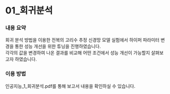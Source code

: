 # 01_회귀분석

### 내용 요약
회귀 분석 방법을 이용한 전복의 고리수 추정 신경망 모델 실험에서 하이퍼 파라미터 변경을 통한 성능 개선을 위한 튜닝을 진행하였습니다.   
각각의 값을 변경하여 나온 결과를 비교해 어떤 조건에서 성능 개선이 가능할지 살펴보고자 하였습니다.

### 이용 방법
인공지능_1_회귀분석.pdf를 통해 보고서 내용을 확인하실 수 있습니다.